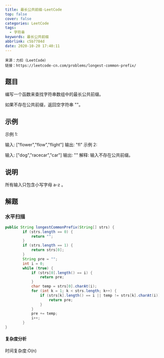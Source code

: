 ```yaml
---
title: 最长公共前缀-LeetCode
top: false
cover: false
categories: LeetCode
tags:
  - 字符串
keywords: 最长公共前缀
abbrlink: c5b7784d
date: 2020-10-20 17:40:11
---
```


    来源：力扣（LeetCode）
    链接：https://leetcode-cn.com/problems/longest-common-prefix/

## 题目
编写一个函数来查找字符串数组中的最长公共前缀。

如果不存在公共前缀，返回空字符串 ""。

## 示例
示例 1:

输入: ["flower","flow","flight"]
输出: "fl"
示例 2:

输入: ["dog","racecar","car"]
输出: ""
解释: 输入不存在公共前缀。

## 说明
所有输入只包含小写字母 a-z 。

## 解题

### 水平扫描
```java
public String longestCommonPrefix(String[] strs) {
        if (strs.length == 0) {
            return "";
        }
        if (strs.length == 1) {
            return strs[0];
        }
        String pre = "";
        int i = 0;
        while (true) {
            if (strs[0].length() == i) {
                return pre;
            }
            char temp = strs[0].charAt(i);
            for (int k = 1; k < strs.length; k++) {
                if (strs[k].length() == i || temp != strs[k].charAt(i)) {
                    return pre;
                }
            }
            pre += temp;
            i++;
        }
}
```
#### 复杂度分析
时间复杂度:O(n)
